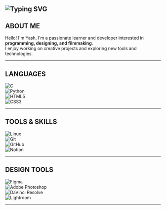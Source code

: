 ![Typing SVG](https://readme-typing-svg.demolab.com/?lines=Hola&color=00FF00&font=IBM+Plex)
--
## ABOUT ME
Hello! I'm Yash,  I'm a passionate learner and developer interested in **programming, designing, and filmmaking**.  
I enjoy working on creative projects and exploring new tools and technologies.

---

## LANGUAGES  
![C](https://img.shields.io/badge/-C-blue?style=flat&logo=c&logoColor=white)  
![Python](https://img.shields.io/badge/-Python-blue?style=flat&logo=python&logoColor=white)  
![HTML5](https://img.shields.io/badge/-HTML5-orange?style=flat&logo=html5&logoColor=white)  
![CSS3](https://img.shields.io/badge/-CSS3-blue?style=flat&logo=css3&logoColor=white)  

---

## TOOLS & SKILLS  
![Linux](https://img.shields.io/badge/-Linux-black?style=flat&logo=linux&logoColor=white)  
![Git](https://img.shields.io/badge/-Git-orange?style=flat&logo=git&logoColor=white)  
![GitHub](https://img.shields.io/badge/-GitHub-black?style=flat&logo=github&logoColor=white)  
![Notion](https://img.shields.io/badge/-Notion-black?style=flat&logo=notion&logoColor=white)  

---

## DESIGN TOOLS  
![Figma](https://img.shields.io/badge/-Figma-black?style=flat&logo=figma&logoColor=white)  
![Adobe Photoshop](https://img.shields.io/badge/-Photoshop-blue?style=flat&logo=adobe-photoshop&logoColor=white)  
![DaVinci Resolve](https://img.shields.io/badge/-DaVinci_Resolve-black?style=flat&logo=blackmagicdesign&logoColor=white)  
![Lightroom](https://img.shields.io/badge/-Lightroom-blue?style=flat&logo=adobe-lightroom&logoColor=white)  

---
